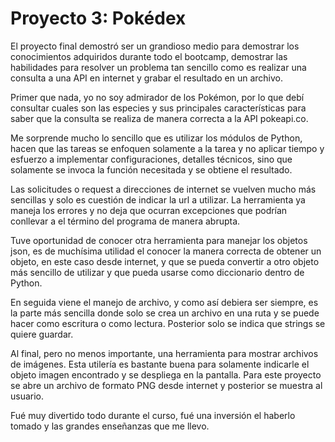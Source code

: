 # Proyecto 3: Pokédex

El proyecto final demostró ser un grandioso medio para demostrar los conocimientos adquiridos durante todo el bootcamp, demostrar las habilidades para resolver un problema tan sencillo como es realizar una consulta a una API en internet y grabar el resultado en un archivo.

Primer que nada, yo no soy admirador de los Pokémon, por lo que debí consultar cuales son las especies y sus principales características para saber que la consulta se realiza de manera correcta a la API pokeapi.co.

Me sorprende mucho lo sencillo que es utilizar los módulos de Python, hacen que las tareas se enfoquen solamente a la tarea y no aplicar tiempo y esfuerzo a implementar configuraciones, detalles técnicos, sino que solamente se invoca la función necesitada y se obtiene el resultado.

Las solicitudes o request a direcciones de internet se vuelven mucho más sencillas y solo es cuestión de indicar la url a utilizar. La herramienta ya maneja los errores y no deja que ocurran excepciones que podrían conllevar a el término del programa de manera abrupta.

Tuve oportunidad de conocer otra herramienta para manejar los objetos json, es de muchísima utilidad el conocer la manera correcta de obtener un objeto, en este caso desde internet, y que se pueda convertir a otro objeto más sencillo de utilizar y que pueda usarse como diccionario dentro de Python.

En seguida viene el manejo de archivo, y como así debiera ser siempre, es la parte más sencilla donde solo se crea un archivo en una ruta y se puede hacer como escritura o como lectura. Posterior solo se indica que strings se quiere guardar.

Al final, pero no menos importante, una herramienta para mostrar archivos de imágenes. Esta utilería es bastante buena para solamente indicarle el objeto imagen encontrado y se despliega en la pantalla. Para este proyecto se abre un archivo de formato PNG desde internet y posterior se muestra al usuario.

Fué muy divertido todo durante el curso, fué una inversión el haberlo tomado y las grandes enseñanzas que me llevo.
